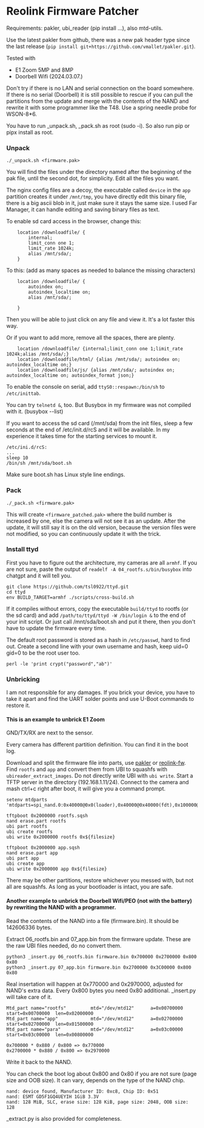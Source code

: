 # Reolink Firmware Patcher

Requirements: pakler, ubi_reader (pip install ...), also mtd-utils.

Use the latest pakler from github, there was a new pak header type since the last release (`pip install git+https://github.com/vmallet/pakler.git`).

Tested with 
- E1 Zoom 5MP and 8MP
- Doorbell Wifi (2024.03.07.) 

Don't try if there is no LAN and serial connection on the board somewhere. If there is no serial (Doorbell) it is still possible to rescue if you can pull the partitions from the update and merge with the contents of the NAND and rewrite it with some programmer like the T48. Use a spring needle probe for WSON-8*6.

You have to run _unpack.sh, _pack.sh as root (sudo -i). So also run pip or pipx install as root.

### Unpack

`./_unpack.sh <firmware.pak>`

You will find the files under the directory named after the beginning of the pak file, until the second dot, for simplicity. Edit all the files you want. 

The nginx config files are a decoy, the executable called `device` in the `app` partition creates it under `/mnt/tmp`, you have directly edit this binary file, there is a big ascii blob in it, just make sure it stays the same size. I used Far Manager, it can handle editing and saving binary files as text.

To enable sd card access in the browser, change this:

        location /downloadfile/ {
            internal;
            limit_conn one 1;
            limit_rate 1024k;
            alias /mnt/sda/;
        }

To this: (add as many spaces as needed to balance the missing characters)

        location /downloadfile/ {
            autoindex on;
            autoindex_localtime on;
            alias /mnt/sda/;
                                       
        }

Then you will be able to just click on any file and view it. It's a lot faster this way.

Or if you want to add more, remove all the spaces, there are plenty.

        location /downloadfile/ {internal;limit_conn one 1;limit_rate 1024k;alias /mnt/sda/;}
        location /downloadfile/html/ {alias /mnt/sda/; autoindex on; autoindex_localtime on;}
        location /downloadfile/js/ {alias /mnt/sda/; autoindex on; autoindex_localtime on; autoindex_format json;}

To enable the console on serial, add `ttyS0::respawn:/bin/sh` to `/etc/inittab`.

You can try `telnetd &`, too. But Busybox in my firmware was not compiled with it. (busybox --list)

If you want to access the sd card (/mnt/sda) from the init files, sleep a few seconds at the end of /etc/init.d/rcS and it will be available. In my experience it takes time for the starting services to mount it.

    /etc/ini.d/rcS:
    ...
    sleep 10
    /bin/sh /mnt/sda/boot.sh

Make sure boot.sh has Linux style line endings.

### Pack

`./_pack.sh <firmware.pak>`

This will create `<firmware_patched.pak>` where the build number is increased by one, else the camera will not see it as an update. After the update, it will still say it is on the old version, because the version files were not modified, so you can continuously update it with the trick.

### Install ttyd

First you have to figure out the architecture, my cameras are all `armhf`. If you are not sure, paste the output of `readelf -A 04_rootfs.s/bin/busybox` into chatgpt and it will tell you.

    git clone https://github.com/tsl0922/ttyd.git
    cd ttyd
    env BUILD_TARGET=armhf ./scripts/cross-build.sh

If it compiles without errors, copy the executable `build/ttyd` to rootfs (or the sd card) and add `/path/to/ttyd/ttyd -W /bin/login &` to the end of your init script. Or just call /mnt/sda/boot.sh and put it there, then you don't have to update the firmware every time.

The default root password is stored as a hash in `/etc/passwd`, hard to find out. Create a second line with your own username and hash, keep uid=0 gid=0 to be the root user too.

    perl -le 'print crypt("password","ab")'

### Unbricking

I am not responsible for any damages. If you brick your device, you have to take it apart and find the UART solder points and use U-Boot commands to restore it.

#### This is an example to unbrick **E1 Zoom**

GND/TX/RX are next to the sensor. 

Every camera has different partition definition. You can find it in the boot log.

Download and split the firmware file into parts, use [pakler](https://pypi.org/project/pakler/) or [reolink-fw](https://github.com/AT0myks/reolink-fw). 
Find `rootfs` and `app` and convert them from UBI to squashfs with `ubireader_extract_images`. Do not directly write UBI with `ubi write`.
Start a TFTP server in the directory (192.168.1.11/24).
Connect to the camera and mash ctrl+c right after boot, it will give you a command prompt.


    setenv mtdparts 'mtdparts=spi_nand.0:0x40000@0x0(loader),0x40000@0x40000(fdt),0x100000@0x80000(uboot),0x400000@0x180000(kernel),0xf00000@0x580000(rootfs),0xb00000@0x1480000(app),0x800000@0x1f80000(para),0x80000@0x2380000(sp),0x80000@0x2400000(ext_para),0x1b80000@0x2480000(download)'

    tftpboot 0x2000000 rootfs.sqsh
    nand erase.part rootfs
    ubi part rootfs
    ubi create rootfs
    ubi write 0x2000000 rootfs 0x${filesize}

    tftpboot 0x2000000 app.sqsh
    nand erase.part app
    ubi part app
    ubi create app
    ubi write 0x2000000 app 0x${filesize}

There may be other partitions, restore whichever you messed with, but not all are squashfs. As long as your bootloader is intact, you are safe.

#### Another example to unbrick the Doorbell Wifi/PEO (not with the battery) by rewriting the NAND with a programmer.

Read the contents of the NAND into a file (firmware.bin). It should be 142606336 bytes.

Extract 06_rootfs.bin and 07_app.bin from the firmware update. These are the raw UBI files needed, do no convert them.

    python3 _insert.py 06_rootfs.bin firmware.bin 0x700000 0x2700000 0x800 0x80
    python3 _insert.py 07_app.bin firmware.bin 0x2700000 0x3C00000 0x800 0x80

Real insertation will happen at 0x770000 and 0x2970000, adjusted for NAND's extra data. Every 0x800 bytes you need 0x80 additional. _insert.py will take care of it.

    Mtd_part name="rootfs"         mtd="/dev/mtd12"      a=0x00700000  start=0x00700000  len=0x02000000
    Mtd_part name="app"            mtd="/dev/mtd12"      a=0x02700000  start=0x02700000  len=0x01500000
    Mtd_part name="para"           mtd="/dev/mtd12"      a=0x03c00000  start=0x03c00000  len=0x00800000

    0x700000 * 0x880 / 0x800 => 0x770000
    0x2700000 * 0x880 / 0x800 => 0x2970000

Write it back to the NAND.

You can check the boot log about 0x800 and 0x80 if you are not sure (page size and OOB size). It can vary, depends on the type of the NAND chip.

    nand: device found, Manufacturer ID: 0xc8, Chip ID: 0x51
    nand: ESMT GD5F1GQ4UEYIH 1GiB 3.3V
    nand: 128 MiB, SLC, erase size: 128 KiB, page size: 2048, OOB size: 128

_extract.py is also provided for completeness.
